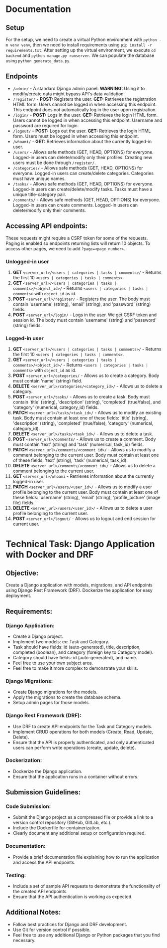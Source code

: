 # Documentation

## Setup
For the setup, we need to create a virtual Python environment with `python -m venv venv`, then we need to install requirements using `pip install -r requirements.txt`.
After setting up the virtual environment, we execute `cd backend` and `python manage.py runserver`.
We can populate the database using `python generate_data.py`.

## Endpoints
- `/admin/` - A standard Django admin panel. **WARNING:** Using it to modify/create data might bypass API's data validation.
- `/register/` - **POST:** Registers the user. **GET:** Retrieves the registration HTML form. Users cannot be logged in when accessing this endpoint. This endpoint does not automatically log in the user upon registration.
- `/login/` - **POST:** Logs in the user. **GET:** Retrieves the login HTML form. Users cannot be logged in when accessing this endpoint. Username and password are required for login.
- `/logout/` - **POST:** Logs out the user. **GET:** Retrieves the login HTML form. Users must be logged in when accessing this endpoint.
- `/whoami/` - **GET:** Retrieves information about the currently logged-in user.
- `/users/` - Allows safe methods (GET, HEAD, OPTIONS) for everyone. Logged-in users can delete/modify only their profiles. Creating new users must be done through `/register/`.
- `/categories/` - Allows safe methods (GET, HEAD, OPTIONS) for everyone. Logged-in users can create/delete categories. Categories must have unique names.
- `/tasks/` - Allows safe methods (GET, HEAD, OPTIONS) for everyone. Logged-in users can create/delete/modify tasks. Tasks must have a unique title-category pair.
- `/comments/` - Allows safe methods (GET, HEAD, OPTIONS) for everyone. Logged-in users can create comments. Logged-in users can delete/modify only their comments.

## Accessing API endpoints:
These requests might require a CSRF token for some of the requests. Paging is enabled so endpoints returning lists will return 10 objects. To access other pages, we need to add `?page=<page_number>`.

### Unlogged-in user
1. **GET** `<server_url>/<users | categories | tasks | comments>/` - Returns the first 10 `<users | categories | tasks | comments>`.
2. **GET** `<server_url>/<users | categories | tasks | comments>/<object_id>/` - Returns `<users | categories | tasks | comments>` with `object_id` as id.
3. **POST** `<server_url>/register/` - Registers the user. The body must contain 'username' (string), 'email' (string), and 'password' (string) fields.
4. **POST** `<server_url>/login/` - Logs in the user. We get CSRF token and session id. The body must contain 'username' (string) and 'password' (string) fields.

### Logged-in user
1. **GET** `<server_url>/<users | categories | tasks | comments>/` - Returns the first 10 `<users | categories | tasks | comments>`.
2. **GET** `<server_url>/<users | categories | tasks | comments>/<object_id>/` - Returns `<users | categories | tasks | comments>` with `object_id` as id.
3. **POST** `<server_url>/categories/` - Allows us to create a category. Body must contain 'name' (string) field.
4. **DELETE** `<server_url>/categories/<category_id>/` - Allows us to delete a category.
5. **POST** `<server_url>/tasks/` - Allows us to create a task. Body must contain 'title' (string), 'description' (string), 'completed' (true/false), and 'category' (numerical, category_id) fields.
6. **PATCH** `<server_url>/tasks/<task_id>/` - Allows us to modify an existing task. Body must contain at least one of these fields: 'title' (string), 'description' (string), 'completed' (true/false), 'category' (numerical, category_id).
7. **DELETE** `<server_url>/tasks/<task_id>/` - Allows us to delete a task.
8. **POST** `<server_url>/comments/` - Allows us to create a comment. Body must contain 'text' (string) and 'task' (numerical, task_id) fields.
9. **PATCH** `<server_url>/comments/<comment_id>/` - Allows us to modify a comment belonging to the current user. Body must contain at least one of these fields: 'text' (string), 'task' (numerical, task_id).
10. **DELETE** `<server_url>/comments/<comment_id>/` - Allows us to delete a comment belonging to the current user.
11. **GET** `<server_url>/whoami` - Retrieves information about the currently logged-in user.
12. **PATCH** `<server_url>/users/<user_id>/` - Allows us to modify a user profile belonging to the current user. Body must contain at least one of these fields: 'username' (string), 'email' (string), 'profile_picture' (image file) fields.
13. **DELETE** `<server_url>/users/<user_id>/` - Allows us to delete a user profile belonging to the current user.
14. **POST** `<server_url>/logout/` - Allows us to logout and end session for current user.


# Technical Task: Django Application with Docker and DRF

## Objective:
Create a Django application with models, migrations, and API endpoints using Django Rest Framework (DRF). Dockerize the application for easy deployment.

## Requirements:

### Django Application:
- Create a Django project.
- Implement two models: ex: Task and Category.
- Task should have fields: id (auto-generated), title, description, completed (boolean), and category (foreign key to Category model).
- Category should have fields: id (auto-generated), and name.
- Feel free to use your own subject area.
- Feel free to make it more complex to demonstrate your skills.

### Django Migrations:
- Create Django migrations for the models.
- Apply the migrations to create the database schema.
- Setup admin pages for those models.

### Django Rest Framework (DRF):
- Use DRF to create API endpoints for the Task and Category models.
- Implement CRUD operations for both models (Create, Read, Update, Delete).
- Ensure that the API is properly authenticated, and only authenticated users can perform write operations (create, update, delete).

### Dockerization:
- Dockerize the Django application.
- Ensure that the application runs in a container without errors.

## Submission Guidelines:

### Code Submission:
- Submit the Django project as a compressed file or provide a link to a version control repository (GitHub, GitLab, etc.).
- Include the Dockerfile for containerization.
- Clearly document any additional setup or configuration required.

### Documentation:
- Provide a brief documentation file explaining how to run the application and access the API endpoints.

### Testing:
- Include a set of sample API requests to demonstrate the functionality of the created API endpoints.
- Ensure that the API authentication is working as expected.

## Additional Notes:
- Follow best practices for Django and DRF development.
- Use Git for version control if possible.
- Feel free to use any additional Django or Python packages that you find necessary.
